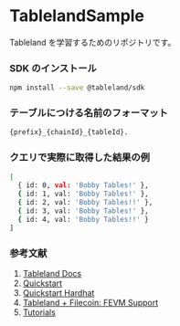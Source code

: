 # TablelandSample

Tableland を学習するためのリポジトリです。

### SDK のインストール

```bash
npm install --save @tableland/sdk
```

### テーブルにつける名前のフォーマット

```txt
{prefix}_{chainId}_{tableId}.
```

### クエリで実際に取得した結果の例

```bash
[
  { id: 0, val: 'Bobby Tables!' },
  { id: 1, val: 'Bobby Tables!' },
  { id: 2, val: 'Bobby Tables!!' },
  { id: 3, val: 'Bobby Tables!' },
  { id: 4, val: 'Bobby Tables!!' }
]
```

### 参考文献

1. [Tableland Docs](https://docs.tableland.xyz/quickstarts/sdk-quickstart)
2. [Quickstart](https://docs.tableland.xyz/quickstarts/sdk-quickstart)
3. [Quickstart Hardhat](https://docs.tableland.xyz/quickstarts/hardhat)
4. [Tableland + Filecoin: FEVM Support](https://mirror.xyz/tableland.eth/cLDRyLa7aMEf1y2sy-PhQtllnZ1YK_oxoS-U2Sf30_Y)
5. [Tutorials](https://docs.tableland.xyz/tutorials/)
